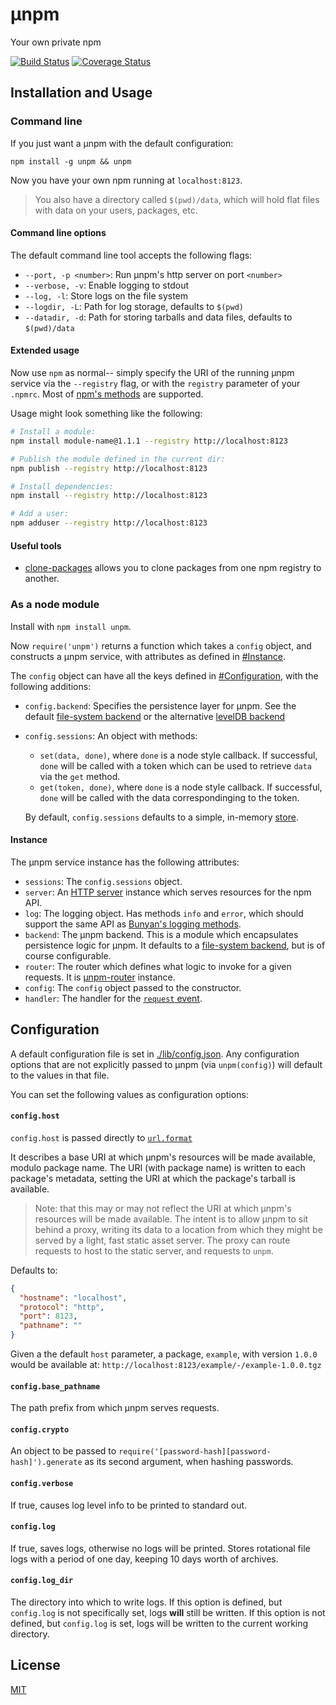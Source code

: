 &mu;npm
====

Your own private npm

[![Build Status](https://travis-ci.org/hayes/unpm.png?branch=master)](https://travis-ci.org/hayes/unpm)
[![Coverage Status](https://coveralls.io/repos/hayes/unpm/badge.png?branch=master)](https://coveralls.io/r/hayes/unpm?branch=master)

## Installation and Usage

### Command line

If you just want a &mu;npm with the default configuration:

`
npm install -g unpm && unpm 
`

Now you have your own npm running at `localhost:8123`.

> You also have a directory called `$(pwd)/data`, which will hold flat files
> with data on your users, packages, etc.

#### Command line options

The default command line tool accepts the following flags:

- `--port, -p <number>`: Run &mu;npm's http server on port `<number>`
- `--verbose, -v`: Enable logging to stdout
- `--log, -l`: Store logs on the file system
- `--logdir, -L`: Path for log storage, defaults to `$(pwd)`
- `--datadir, -d`: Path for storing tarballs and data files, defaults to
`$(pwd)/data`

#### Extended usage

Now use `npm` as normal-- simply specify the URI of the running &mu;npm service
via the `--registry` flag, or with the `registry` parameter of your `.npmrc`.
Most of [npm's methods](https://www.npmjs.org/doc/) are supported. 

Usage might look something like the following:

```sh
# Install a module:
npm install module-name@1.1.1 --registry http://localhost:8123

# Publish the module defined in the current dir:
npm publish --registry http://localhost:8123

# Install dependencies:
npm install --registry http://localhost:8123

# Add a user:
npm adduser --registry http://localhost:8123
```

#### Useful tools

- [clone-packages](http://npm.im/clone-packages) allows you to clone packages
from one npm registry to another.

### As a node module

Install with `npm install unpm`. 

Now `require('unpm')` returns a function which takes a `config` object, and
constructs a &mu;npm service, with attributes as defined in [#Instance](#instance).

The `config` object can have all the keys defined in
[#Configuration](#configuration), with the following additions:

- `config.backend`: Specifies the persistence layer for &mu;npm. See the default
  [file-system backend][fs-back] or the alternative [levelDB
  backend][leveldb-back]
- `config.sessions`: An object with methods:
  - `set(data, done)`, where `done` is a node style callback. If successful,
    `done` will be called with a token which can be used to retrieve `data` via
    the `get` method. 
  - `get(token, done)`, where `done` is a node style callback. If successful,
    `done` will be called with the data correspondinging to the token.

  By default, `config.sessions` defaults to a simple, in-memory
  [store](./lib/models/SessionStore.js).

#### Instance

The &mu;npm service instance has the following attributes:

- `sessions`: The `config.sessions` object.
- `server`: An [HTTP
  server](http://nodejs.org/api/http.html#http_class_http_server) instance
  which serves resources for the npm API.
- `log`: The logging object. Has methods `info` and `error`, which should
  support the same API as [Bunyan's logging methods][Bunyan API].
- `backend`: The &mu;npm backend. This is a module which encapsulates
  persistence logic for &mu;npm. It defaults to a
  [file-system backend][fs-back], but is of course configurable.
- `router`: The router which defines what logic to invoke for a given requests.
  It is [&mu;npm-router](https://github.com/hayes/unpm-router) instance.
- `config`: The `config` object passed to the constructor.
- `handler`: The handler for the [`request` event](http://nodejs.org/api/http.html#http_event_request).

## Configuration

A default configuration file is set in [./lib/config.json](./lib/config.json).
Any configuration options that are not explicitly passed to &mu;npm (via
`unpm(config)`) will default to the values in that file.

You can set the following values as configuration options:

#### `config.host`

  `config.host` is passed directly to
  [`url.format`](http://nodejs.org/api/url.html#url_url_format_urlobj)

  It describes a base URI at which &mu;npm's resources will be made available,
  modulo package name. The URI (with package name) is written to each package's
  metadata, setting the URI at which the package's tarball is available. 

  > Note: that this may or may not reflect the URI at which &mu;npm's resources
  > will be made available.  The intent is to allow &mu;npm to sit behind a proxy,
  > writing its data to a location from which they might be served by a light,
  > fast static asset server. The proxy can route requests to host to the static
  > server, and requests to `unpm`.

  Defaults to:

  ```json
  {
    "hostname": "localhost",
    "protocol": "http",
    "port": 8123,
    "pathname": ""
  }
  ```

  Given a the default `host` parameter, a package, `example`, with version
  `1.0.0` would be available at:
  `http://localhost:8123/example/-/example-1.0.0.tgz`

#### `config.base_pathname`

  The path prefix from which &mu;npm serves requests.

#### `config.crypto`

  An object to be passed to
  `require('[password-hash][password-hash]').generate` as its second argument,
  when hashing passwords.

#### `config.verbose`

  If true, causes log level info to be printed to standard out.

#### `config.log`

  If true, saves logs, otherwise no logs will be printed. Stores rotational
  file logs with a period of one day, keeping 10 days worth of archives.

#### `config.log_dir`

  The directory into which to write logs. If this option is defined, but
  `config.log` is not specifically set, logs **will** still be written. If
  this option is not defined, but `config.log` is set, logs will be written
  to the current working directory.

## License

[MIT](./LICENSE)

[fs-back]: https://github.com/jarofghosts/unpm-fs-backend
[leveldb-back]: https://github.com/hayes/unpm-leveldb
[password-hash]: https://www.npmjs.org/package/password-hash
[Bunyan API]: https://github.com/trentm/node-bunyan#log-method-api

